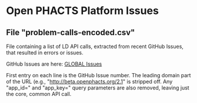 # Open PHACTS Platform Issues

## File "problem-calls-encoded.csv"

File containing a list of LD API calls, extracted from recent GitHub Issues, that resulted in errors or issues.

GitHub Issues are here: [GLOBAL Issues](https://github.com/openphacts/GLOBAL/issues)

First entry on each line is the GitHub Issue number. The leading domain part of the URL (e.g., "http://beta.openphacts.org/2.1" is stripped off.  Any "app_id=" and "app_key=" query parameters are also removed, leaving just the core, common API call.


